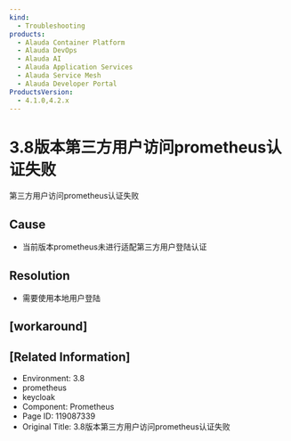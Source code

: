 ```yaml
---
kind:
  - Troubleshooting
products:
  - Alauda Container Platform
  - Alauda DevOps
  - Alauda AI
  - Alauda Application Services
  - Alauda Service Mesh
  - Alauda Developer Portal
ProductsVersion:
  - 4.1.0,4.2.x
---
```

<!-- A type of document that involves encountering a fault, diagnosing it, performing root cause analysis, and providing solutions. -->

# 3.8版本第三方用户访问prometheus认证失败

第三方用户访问prometheus认证失败

## Cause
- 当前版本prometheus未进行适配第三方用户登陆认证

## Resolution
- 需要使用本地用户登陆

## [workaround]

## [Related Information]
- Environment: 3.8
- prometheus
- keycloak
- Component: Prometheus
- Page ID: 119087339
- Original Title: 3.8版本第三方用户访问prometheus认证失败
